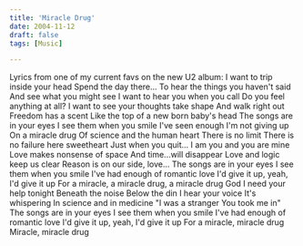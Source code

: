 ```yaml
---
title: 'Miracle Drug'
date: 2004-11-12
draft: false
tags: [Music]

---
```


Lyrics from one of my current favs on the new U2 album: I want to trip inside your head Spend the day there... To hear the things you haven't said And see what you might see I want to hear you when you call Do you feel anything at all? I want to see your thoughts take shape And walk right out Freedom has a scent Like the top of a new born baby's head The songs are in your eyes I see them when you smile I've seen enough I'm not giving up On a miracle drug Of science and the human heart There is no limit There is no failure here sweetheart Just when you quit... I am you and you are mine Love makes nonsense of space And time...will disappear Love and logic keep us clear Reason is on our side, love... The songs are in your eyes I see them when you smile I've had enough of romantic love I'd give it up, yeah, I'd give it up For a miracle, a miracle drug, a miracle drug God I need your help tonight Beneath the noise Below the din I hear your voice It's whispering In science and in medicine "I was a stranger You took me in" The songs are in your eyes I see them when you smile I've had enough of romantic love I'd give it up, yeah, I'd give it up For a miracle, miracle drug Miracle, miracle drug